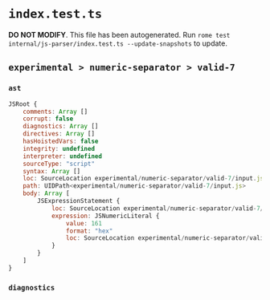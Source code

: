 # `index.test.ts`

**DO NOT MODIFY**. This file has been autogenerated. Run `rome test internal/js-parser/index.test.ts --update-snapshots` to update.

## `experimental > numeric-separator > valid-7`

### `ast`

```javascript
JSRoot {
	comments: Array []
	corrupt: false
	diagnostics: Array []
	directives: Array []
	hasHoistedVars: false
	integrity: undefined
	interpreter: undefined
	sourceType: "script"
	syntax: Array []
	loc: SourceLocation experimental/numeric-separator/valid-7/input.js 1:0-1:5
	path: UIDPath<experimental/numeric-separator/valid-7/input.js>
	body: Array [
		JSExpressionStatement {
			loc: SourceLocation experimental/numeric-separator/valid-7/input.js 1:0-1:5
			expression: JSNumericLiteral {
				value: 161
				format: "hex"
				loc: SourceLocation experimental/numeric-separator/valid-7/input.js 1:0-1:5
			}
		}
	]
}
```

### `diagnostics`

```

```
